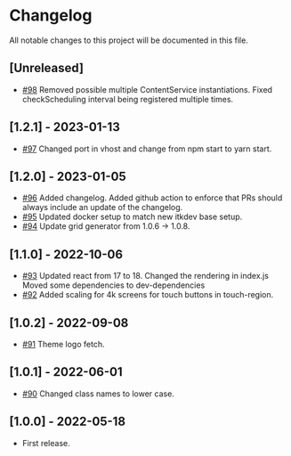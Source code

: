 # Changelog

All notable changes to this project will be documented in this file.

## [Unreleased]

- [#98](https://github.com/os2display/display-client/pull/98)
Removed possible multiple ContentService instantiations.
Fixed checkScheduling interval being registered multiple times.

## [1.2.1] - 2023-01-13

- [#97](https://github.com/os2display/display-client/pull/97)
Changed port in vhost and change from npm start to yarn start.

## [1.2.0] - 2023-01-05

- [#96](https://github.com/os2display/display-client/pull/96)
Added changelog.
Added github action to enforce that PRs should always include an update of the changelog.
- [#95](https://github.com/os2display/display-client/pull/95)
Updated docker setup to match new itkdev base setup.
- [#94](https://github.com/os2display/display-client/pull/94)
Update grid generator from 1.0.6 -> 1.0.8.

## [1.1.0] - 2022-10-06

- [#93](https://github.com/os2display/display-client/pull/93)
Updated react from 17 to 18.
Changed the rendering in index.js
Moved some dependencies to dev-dependencies
- [#92](https://github.com/os2display/display-client/pull/92)
Added scaling for 4k screens for touch buttons in touch-region.

## [1.0.2] - 2022-09-08

- [#91](https://github.com/os2display/display-client/pull/91)
Theme logo fetch.

## [1.0.1] - 2022-06-01

- [#90](https://github.com/os2display/display-client/pull/90)
Changed class names to lower case.

## [1.0.0] - 2022-05-18

- First release.
